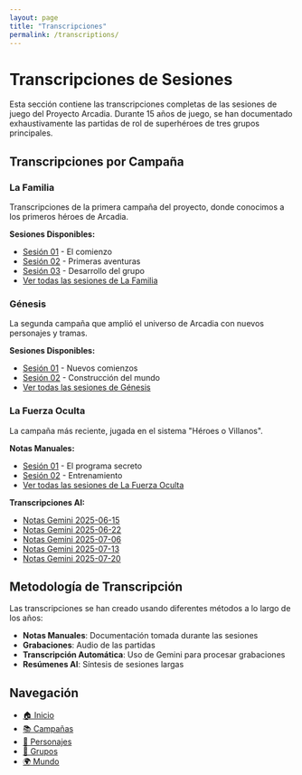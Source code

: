 ```yaml
---
layout: page
title: "Transcripciones"
permalink: /transcriptions/
---
```


# Transcripciones de Sesiones

Esta sección contiene las transcripciones completas de las sesiones de juego del Proyecto Arcadia. Durante 15 años de juego, se han documentado exhaustivamente las partidas de rol de superhéroes de tres grupos principales.

## Transcripciones por Campaña

### La Familia
Transcripciones de la primera campaña del proyecto, donde conocimos a los primeros héroes de Arcadia.

**Sesiones Disponibles:**
- [Sesión 01](campaigns/la-familia/session-01/) - El comienzo
- [Sesión 02](campaigns/la-familia/session-02/) - Primeras aventuras
- [Sesión 03](campaigns/la-familia/session-03/) - Desarrollo del grupo
- [Ver todas las sesiones de La Familia](campaigns/la-familia/)

### Génesis
La segunda campaña que amplió el universo de Arcadia con nuevos personajes y tramas.

**Sesiones Disponibles:**
- [Sesión 01](campaigns/genesis/session-01/) - Nuevos comienzos
- [Sesión 02](campaigns/genesis/session-02/) - Construcción del mundo
- [Ver todas las sesiones de Génesis](campaigns/genesis/)

### La Fuerza Oculta
La campaña más reciente, jugada en el sistema "Héroes o Villanos".

**Notas Manuales:**
- [Sesión 01](campaigns/la-fuerza-oculta/manual-notes/session-01/) - El programa secreto
- [Sesión 02](campaigns/la-fuerza-oculta/manual-notes/session-02/) - Entrenamiento
- [Ver todas las sesiones de La Fuerza Oculta](campaigns/la-fuerza-oculta/)

**Transcripciones AI:**
- [Notas Gemini 2025-06-15](campaigns/la-fuerza-oculta/ai-notes/2025-06-15-gemini-notes/)
- [Notas Gemini 2025-06-22](campaigns/la-fuerza-oculta/ai-notes/2025-06-22-gemini-notes/)
- [Notas Gemini 2025-07-06](campaigns/la-fuerza-oculta/ai-notes/2025-07-06-gemini-notes/)
- [Notas Gemini 2025-07-13](campaigns/la-fuerza-oculta/ai-notes/2025-07-13-gemini-notes/)
- [Notas Gemini 2025-07-20](campaigns/la-fuerza-oculta/ai-notes/2025-07-20-gemini-notes/)

## Metodología de Transcripción

Las transcripciones se han creado usando diferentes métodos a lo largo de los años:

- **Notas Manuales**: Documentación tomada durante las sesiones
- **Grabaciones**: Audio de las partidas 
- **Transcripción Automática**: Uso de Gemini para procesar grabaciones
- **Resúmenes AI**: Síntesis de sesiones largas

## Navegación

- [🏠 Inicio](/)
- [📚 Campañas](campaigns/)
- [🦸 Personajes](characters/)
- [👥 Grupos](groups/)
- [🌍 Mundo](world-building/)